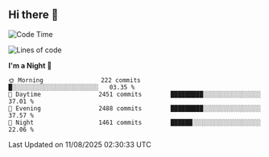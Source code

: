 ## Hi there 👋

<!--
**Wangmerlyn/Wangmerlyn** is a ✨ _special_ ✨ repository because its `README.md` (this file) appears on your GitHub profile.

Here are some ideas to get you started:

- 🔭 I’m currently working on ...
- 🌱 I’m currently learning ...
- 👯 I’m looking to collaborate on ...
- 🤔 I’m looking for help with ...
- 💬 Ask me about ...
- 📫 How to reach me: ...
- 😄 Pronouns: ...
- ⚡ Fun fact: ...
-->
<!--START_SECTION:waka-->
![Code Time](http://img.shields.io/badge/Code%20Time-492%20hrs%2021%20mins-blue)

![Lines of code](https://img.shields.io/badge/From%20Hello%20World%20I%27ve%20Written-41.4%20million%20lines%20of%20code-blue)

**I'm a Night 🦉** 

```text
🌞 Morning                222 commits         █░░░░░░░░░░░░░░░░░░░░░░░░   03.35 % 
🌆 Daytime                2451 commits        █████████░░░░░░░░░░░░░░░░   37.01 % 
🌃 Evening                2488 commits        █████████░░░░░░░░░░░░░░░░   37.57 % 
🌙 Night                  1461 commits        ██████░░░░░░░░░░░░░░░░░░░   22.06 % 
```



 Last Updated on 11/08/2025 02:30:33 UTC
<!--END_SECTION:waka-->
